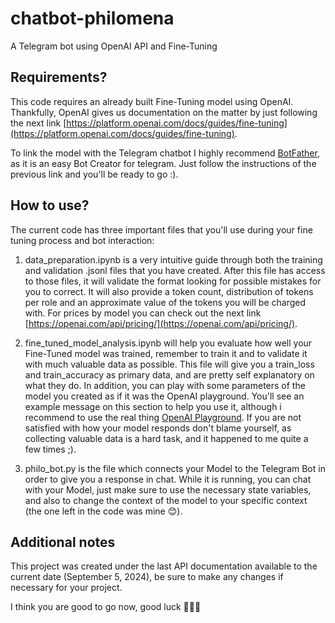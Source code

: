 # chatbot-philomena

A Telegram bot using OpenAI API and Fine-Tuning 

## Requirements?

This code requires an already built Fine-Tuning model using OpenAI. Thankfully, OpenAI gives us documentation on the matter
by just following the next link [https://platform.openai.com/docs/guides/fine-tuning](https://platform.openai.com/docs/guides/fine-tuning).

To link the model with the Telegram chatbot I highly recommend [BotFather](https://docs.radist.online/docs/our-products/radist-web/connections/telegram-bot/instructions-for-creating-and-configuring-a-bot-in-botfather), as it is an easy Bot Creator for telegram. Just follow the instructions of the previous link
and you'll be ready to go :).

## How to use?

The current code has three important files that you'll use during your fine tuning process and bot interaction:

1. data_preparation.ipynb is a very intuitive guide through both the training and validation .jsonl files that you have created. After this file has access to
those files, it will validate the format looking for possible mistakes for you to correct. It will also provide a token count, distribution of tokens per role
and an approximate value of the tokens you will be charged with. For prices by model you can check out the next link [https://openai.com/api/pricing/](https://openai.com/api/pricing/).

2. fine_tuned_model_analysis.ipynb will help you evaluate how well your Fine-Tuned model was trained, remember to train it and to validate it with much valuable data as possible.
This file will give you a train_loss and train_accuracy as primary data, and are pretty self explanatory on what they do. In addition, you can play with some parameters of
the model you created as if it was the OpenAI playground. You'll see an example message on this section to help you use it, although i recommend to use the real thing
[OpenAI Playground](https://platform.openai.com/playground/chat?models=gpt-4o). If you are not satisfied with how your model responds don't blame yourself, as collecting valuable data
is a hard task, and it happened to me quite a few times ;).

3. philo_bot.py is the file which connects your Model to the Telegram Bot in order to give you a response in chat. While it is running, you can chat with your Model, just make
sure to use the necessary state variables, and also to change the context of the model to your specific context (the one left in the code was mine 😊​).

## Additional notes

This project was created under the last API documentation available to the current date (September 5, 2024), be sure to make any changes if necessary for your project.

I think you are good to go now, good luck 🦉​🦉​🦉​